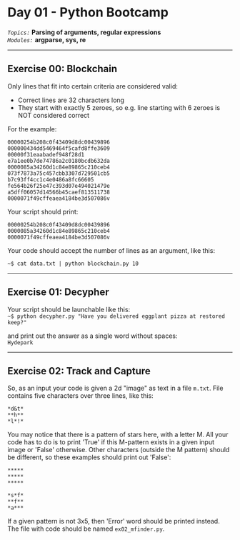 # Day 01 - Python Bootcamp
*`Topics:`* **Parsing of arguments, regular expressions**   
*`Modules:`* **argparse, sys, re** 

-----

## Exercise 00: Blockchain

Only lines that fit into certain criteria are considered valid:

- Correct lines are 32 characters long
- They start with exactly 5 zeroes, so e.g. line starting with 6 zeroes is NOT
  considered correct

For the example: 
```
00000254b208c0f43409d8dc00439896
000000434dd5469464f5cafd8ffe3609
00000f31eaabadef948f28d1
e7a1ee0b7de74786a2c0180bcdb632da
0000085a34260d1c84e89865c210ceb4
073f7873a75c457cbb3307d729501cb5
b7c93ff4cc1c4e0486a8fc66605
fe564b26f25e47c393d07e494021479e
a5dff06057d14566b45caef813511738
0000071f49cffeaea4184be3d507086v
```
Your script should print:

```
00000254b208c0f43409d8dc00439896
0000085a34260d1c84e89865c210ceb4
0000071f49cffeaea4184be3d507086v
```

Your code should accept the number of lines as an argument, like this:

`~$ cat data.txt | python blockchain.py 10`

-----

## Exercise 01: Decypher


Your script should be launchable like this:  
`~$ python decypher.py "Have you delivered eggplant pizza at restored keep?"`

and print out the answer as a single word without spaces:  
`Hydepark`

-----

## Exercise 02: Track and Capture

So, as an input your code is given a 2d "image" as text in a file `m.txt`. File contains five
characters over three lines, like this:

```
*d&t*
**h**
*l*!*
```

You may notice that there is a pattern of stars here, with a letter M. All
your code has to do is to print 'True' if this M-pattern exists in a given
input image or 'False' otherwise. Other characters (outside the M pattern)
should be different, so these examples should print out 'False':

```
*****
*****
*****
```

```
*s*f*
**f**
*a***
```

If a given pattern is not 3x5, then 'Error' word should be printed instead.
The file with code should be named `ex02_mfinder.py`.